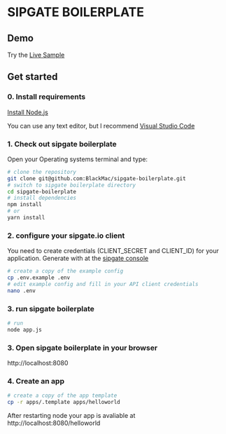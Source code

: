 SIPGATE BOILERPLATE
===================

## Demo

Try the [Live Sample](https://spinatathon.sideprojects.de)

## Get started
 ### 0. Install requirements
 [Install Node.js](https://nodejs.org/en/)
 
 You can use any text editor, but I recommend [Visual Studio Code](https://code.visualstudio.com/)

 ### 1. Check out sipgate boilerplate
 Open your Operating systems terminal and type:
```bash
# clone the repository
git clone git@github.com:BlackMac/sipgate-boilerplate.git
# switch to sipgate boilerplate directory
cd sipgate-boilerplate
# install dependencies
npm install
# or
yarn install
```

### 2. configure your sipgate.io client

You need to create credentials (CLIENT_SECRET and CLIENT_ID) for your application. Generate with at the [sipgate console](https://console.sipgate.com)

```bash
# create a copy of the example config
cp .env.example .env
# edit example config and fill in your API client credentials
nano .env
```


### 3. run sipgate boilerplate
```bash
# run
node app.js
```

### 3. Open sipgate boilerplate in your browser

http://localhost:8080

### 4. Create an app

```bash
# create a copy of the app template
cp -r apps/.template apps/helloworld
```
After restarting node your app is avaliable at http://localhost:8080/helloworld
